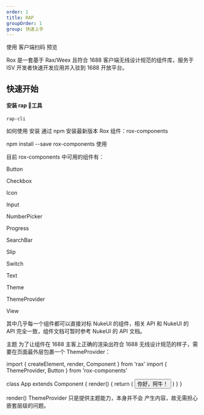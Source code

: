 ```yaml
---
order: 1
title: RAP
groupOrder: 1
group: 快速上手
---
```






使用 客户端扫码 预览



Rox 是一套基于 Rax/Weex 且符合 1688 客户端无线设计规范的组件库，服务于 ISV 开发者快速开发应用并入驻到 1688 开放平台。



## 快速开始

#### 安装 rap 工具

 `rap-cli`



如何使用
安装
通过 npm 安装最新版本 Rox 组件：rox-components

npm install --save rox-components
使用

目前 rox-components 中可用的组件有：

Button

Checkbox

Icon

Input

NumberPicker

Progress

SearchBar

Slip

Switch

Text

Theme

ThemeProvider

View

其中几乎每一个组件都可以直接对标 NukeUI 的组件，相关 API 和 NukeUI 的 API 完全一致，组件文档可暂时参考 NukeUI 的 API 文档。

主题
为了让组件在 1688 主客上正确的渲染出符合 1688 无线设计规范的样子，需要在页面最外层包裹一个 ThemeProvider：

import { createElement, render, Component } from 'rax'
import { ThemeProvider, Button } from 'rox-components'

class App extends Component {
  render() {
    return (
      <ThemeProvider>
        <Button type="primary">你好，阿牛！</Button>
      </ThemeProvider>
    )
  }
}

render(<App />)
ThemeProvider 只是提供主题能力，本身并不会 产生内容，故无需担心嵌套层级的问题。